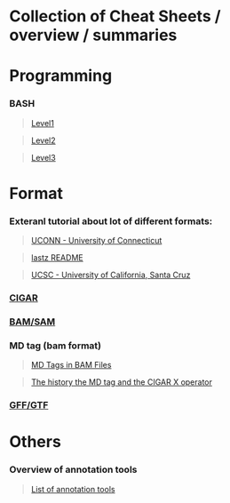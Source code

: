 Collection of Cheat Sheets / overview / summaries
===========================

# Programming

### BASH
 >[Level1](https://github.com/NBISweden/GAAS/blob/master/annotation/CheatSheet/Bash_cheat_%20sheet_level1.pdf)

 >[Level2](https://github.com/NBISweden/GAAS/blob/master/annotation/CheatSheet/Bash_cheat_%20sheet_level2.pdf) 

 >[Level3](https://github.com/NBISweden/GAAS/blob/master/annotation/CheatSheet/Bash_cheat_%20sheet_level3.pdf) 
 
# Format

### Exteranl tutorial about lot of different formats:
 >[UCONN - University of Connecticut](https://bioinformatics.uconn.edu/resources-and-events/tutorials-2/file-formats-tutorial/)
 
 >[lastz README](http://www.bx.psu.edu/~rsharris/lastz/newer/README.lastz-1.02.40.html#ex_cigar)
 
 >[UCSC - University of California, Santa Cruz](https://genome.ucsc.edu/FAQ/FAQformat.html)

### [CIGAR](cigar.md)
### [BAM/SAM](https://samtools.github.io/hts-specs/SAMv1.pdf)
### MD tag (bam format)

 >[MD Tags in BAM Files](https://github.com/vsbuffalo/devnotes/wiki/The-MD-Tag-in-BAM-Files)
    
 >[The history the MD tag and the CIGAR X operator](http://lh3.github.io/2018/03/27/the-history-the-cigar-x-operator-and-the-md-tag)
    
### [GFF/GTF](gxf.md)

# Others

### Overview of annotation tools
 >[List of annotation tools](https://github.com/NBISweden/GAAS/blob/master/annotation/CheatSheet/annotation_tools.md)
